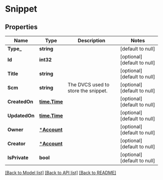 # Snippet

## Properties
Name | Type | Description | Notes
------------ | ------------- | ------------- | -------------
**Type_** | **string** |  | [default to null]
**Id** | **int32** |  | [optional] [default to null]
**Title** | **string** |  | [optional] [default to null]
**Scm** | **string** | The DVCS used to store the snippet. | [optional] [default to null]
**CreatedOn** | [**time.Time**](time.Time.md) |  | [optional] [default to null]
**UpdatedOn** | [**time.Time**](time.Time.md) |  | [optional] [default to null]
**Owner** | [***Account**](account.md) |  | [optional] [default to null]
**Creator** | [***Account**](account.md) |  | [optional] [default to null]
**IsPrivate** | **bool** |  | [optional] [default to null]

[[Back to Model list]](../README.md#documentation-for-models) [[Back to API list]](../README.md#documentation-for-api-endpoints) [[Back to README]](../README.md)



